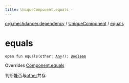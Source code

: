 ```yaml
---
title: UniqueComponent.equals - 
---
```


[org.mechdancer.dependency](../index.html) / [UniqueComponent](index.html) / [equals](./equals.html)

# equals

`open fun equals(other: `[`Any`](https://kotlinlang.org/api/latest/jvm/stdlib/kotlin/-any/index.html)`?): `[`Boolean`](https://kotlinlang.org/api/latest/jvm/stdlib/kotlin/-boolean/index.html)

Overrides [Component.equals](../-component/equals.html)

判断能否与[other](../-component/equals.html#org.mechdancer.dependency.Component$equals(kotlin.Any)/other)共存


